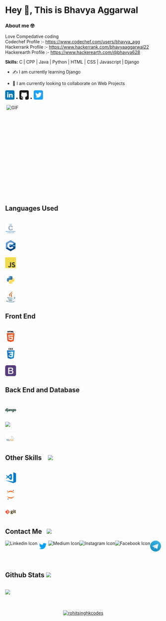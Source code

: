 # Hey 👋, This is Bhavya Aggarwal
### About me 🤓
Love Compedative coding       
Codechef Profile :-
https://www.codechef.com/users/bhavya_agg   
Hackerrank Profile :-
https://www.hackerrank.com/bhavyaaggarwal22
Hackerearth Profile :-
https://www.hackerearth.com/@bhavya628

**Skills:** C | CPP | Java | Python | HTML | CSS | Javascript | Django

- ✍️ I am currently learning Django

- 🌱  I am currently looking to collaborate on Web Projects

<a href = https://www.linkedin.com/in/bhavya-aggarwal-ba54b4194><img src=https://raw.githubusercontent.com/edent/SuperTinyIcons/master/images/svg/linkedin.svg height='30' weight='30'></a> • <a href = https://github.com/bhavya278><img src=https://raw.githubusercontent.com/edent/SuperTinyIcons/master/images/svg/github.svg height='30' weight='30'></a> • <a href = https://twitter.com/Bhavyaa76679282><img src=https://raw.githubusercontent.com/edent/SuperTinyIcons/master/images/svg/twitter.svg height='30' weight='30'></a>

<img align="right" alt="GIF" src="https://github.com/abhisheknaiidu/abhisheknaiidu/blob/master/code.gif?raw=true" width="500" height="320" />

<br>

## Languages Used
<code><a href="https://www.cplusplus.com/">
    <img height="35" src="https://raw.githubusercontent.com/github/explore/80688e429a7d4ef2fca1e82350fe8e3517d3494d/topics/c/c.png">
</a></code>
<code><a href="https://www.cplusplus.com/">
    <img height="35" src="https://raw.githubusercontent.com/github/explore/80688e429a7d4ef2fca1e82350fe8e3517d3494d/topics/cpp/cpp.png">
</a></code>
<code><a href="https://developer.mozilla.org/en-US/docs/Web/JavaScript">
    <img height="35" src="https://raw.githubusercontent.com/github/explore/80688e429a7d4ef2fca1e82350fe8e3517d3494d/topics/javascript/javascript.png">
</a></code>
<code><a href="https://www.python.org/doc/">
    <img height="35" src="https://raw.githubusercontent.com/github/explore/80688e429a7d4ef2fca1e82350fe8e3517d3494d/topics/python/python.png">
</a></code>
<code><a href="https://www.cplusplus.com/">
    <img height="35" src="https://raw.githubusercontent.com/github/explore/80688e429a7d4ef2fca1e82350fe8e3517d3494d/topics/java/java.png">
</a></code>

## Front End 

<code><a href="https://www.w3schools.com/html/default.asp">
    <img height="35" src="https://raw.githubusercontent.com/github/explore/80688e429a7d4ef2fca1e82350fe8e3517d3494d/topics/html/html.png">
</a></code>
<code><a href="https://www.w3schools.com/w3css/defaulT.asp">
    <img height="35" src="https://raw.githubusercontent.com/github/explore/80688e429a7d4ef2fca1e82350fe8e3517d3494d/topics/css/css.png">
</a></code>
<code><a href="https://v5.getbootstrap.com/docs/5.0/getting-started/introduction/">
    <img height="35" src="https://raw.githubusercontent.com/github/explore/80688e429a7d4ef2fca1e82350fe8e3517d3494d/topics/bootstrap/bootstrap.png">
</a></code>

## Back End and Database

<code><a href="https://docs.djangoproject.com/en/3.1/">
    <img height="35" src="https://raw.githubusercontent.com/github/explore/80688e429a7d4ef2fca1e82350fe8e3517d3494d/topics/django/django.png">
</a></code>
<code><a href="https://github.com/postgres">
    <img height="35" src="https://res.cloudinary.com/practicaldev/image/fetch/s--gaI7Ff9D--/c_limit%2Cf_auto%2Cfl_progressive%2Cq_auto%2Cw_880/https://thepracticaldev.s3.amazonaws.com/i/6lu26u1oaysf8cdfiiux.png">
</a></code>
<code><a href="https://docs.oracle.com/cd/E17952_01/index.html">
    <img height="35" src="https://raw.githubusercontent.com/github/explore/80688e429a7d4ef2fca1e82350fe8e3517d3494d/topics/mysql/mysql.png">
</a></code>

## Other Skills &nbsp;&nbsp; <img height="23" src="https://media.giphy.com/media/ccRrcecpw9PaM/giphy.gif">

<code><a href="https://code.visualstudio.com/docs">
    <img height="35" src="https://raw.githubusercontent.com/github/explore/80688e429a7d4ef2fca1e82350fe8e3517d3494d/topics/visual-studio-code/visual-studio-code.png">
</a></code>
<code><a href="https://jupyter.org/documentation">
    <img height="35" src="https://raw.githubusercontent.com/github/explore/80688e429a7d4ef2fca1e82350fe8e3517d3494d/topics/jupyter-notebook/jupyter-notebook.png">
</a></code>
<code><a href="https://git-scm.com/docs/gittutorial">
    <img height="35" src="https://raw.githubusercontent.com/github/explore/80688e429a7d4ef2fca1e82350fe8e3517d3494d/topics/git/git.png">
</a></code>


## Contact Me &nbsp;&nbsp;<img height="30" src="https://media.giphy.com/media/PkXF1fEvGdGOa8PCWU/giphy.gif">


<a href="https://www.linkedin.com/in/bhavya-aggarwal-ba54b4194/"  target="_yogesh">
  <img align="left" alt="Linkedin Icon" height="35" src="https://upload.wikimedia.org/wikipedia/commons/c/c9/Linkedin.svg" />
</a>
<a href="https://github.com/bhavya278/"  target="_bhavya">
  <img align="left" alt="Twitter Icon" height="35" src="https://raw.githubusercontent.com/github/explore/80688e429a7d4ef2fca1e82350fe8e3517d3494d/topics/twitter/twitter.png" />
</a>
<a href='https://medium.com/@bhavyaaggarwal278
' target="_bhavya">
  <img align="left" alt="Medium Icon" height="35" src="https://cdn4.iconfinder.com/data/icons/social-media-2210/24/Medium-512.png" />
</a>
<a href='https://www.instagram.com/_bhavya.aggarwal_/'  target="_yogesh">
  <img align="left" alt="Instagram Icon" height="35" src="https://upload.wikimedia.org/wikipedia/commons/5/58/Instagram-Icon.png" />
</a>
<a href='https://www.facebook.com/bhavya.aggarwal.3363/'  target="_yogesh">
  <img align="left" alt="Facebook Icon" height="35" src="https://upload.wikimedia.org/wikipedia/commons/c/c2/F_icon.svg" />
</a>
<a href="https://t.me/bhavya278"  target="_bhavya">
  <img align="left" alt="Telegram Icon" height="35" src="https://raw.githubusercontent.com/github/explore/80688e429a7d4ef2fca1e82350fe8e3517d3494d/topics/telegram/telegram.png" />
</a>


<br/>
<br/>
<br/>
<br/>


## Github Stats <img height="45px" src="https://media.giphy.com/media/fapvHdWzoHtYY/giphy.gif">
<br>
<img  height='130px' src="https://github-readme-stats.vercel.app/api?username=bhavya278&hide_title=true&show_icons=true&hide=issues&count_private=true&include_all_commits=true&line_height=21&bg_color=0,EC6C6C,FFD479,FFFC79,73FA79&theme=radical&text_color=C300FF&icon_color=3D33FF" />
<br>
<br><br>


<p align="center"> <a href="https://github.com/ryo-ma/github-profile-trophy"><img src="https://github-profile-trophy.vercel.app/?username=imyogeshgaur&theme=monokai&row=1&column=6" alt="rohitsinghkcodes" /></a> </p>
<br>
<br><br>
